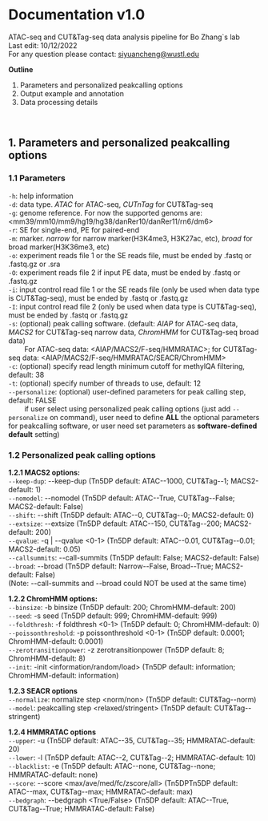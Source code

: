 # Documentation v1.0
ATAC-seq and CUT&Tag-seq data analysis pipeline for Bo Zhang`s lab<br/>Last edit: 10/12/2022<br/>For any question please contact: siyuancheng@wustl.edu

**Outline**
1. Parameters and personalized peakcalling options
2. Output example and annotation
3. Data processing details

<br />

## 1. Parameters and personalized peakcalling options
### 1.1 Parameters
`-h`: help information<br/>
`-d`: data type. *ATAC* for ATAC-seq, *CUTnTag* for CUT&Tag-seq<br/>
`-g`: genome reference. For now the supported genoms are: <mm39/mm10/mm9/hg19/hg38/danRer10/danRer11/rn6/dm6><br/>
`-r`: SE for single-end, PE for paired-end<br/>
`-m`: marker. *narrow* for narrow marker(H3K4me3, H3K27ac, etc), *broad* for broad marker(H3K36me3, etc)<br/>
`-o`: experiment reads file 1 or the SE reads file, must be ended by .fastq or .fastq.gz or .sra<br/>
`-O`: experiment reads file 2 if input PE data, must be ended by .fastq or .fastq.gz<br/>
`-i`: input control read file 1 or the SE reads file (only be used when data type is CUT&Tag-seq), must be ended by .fastq or .fastq.gz<br/>
`-I`: input control read file 2 (only be used when data type is CUT&Tag-seq), must be ended by .fastq or .fastq.gz<br/>
`-s`: (optional) peak calling software. (default: *AIAP* for ATAC-seq data, *MACS2* for CUT&Tag-seq narrow data, *ChromHMM* for CUT&Tag-seq broad data) <br/>
&emsp;&emsp; For ATAC-seq data: <AIAP/MACS2/F-seq/HMMRATAC>; for CUT&Tag-seq data: <AIAP/MACS2/F-seq/HMMRATAC/SEACR/ChromHMM><br/>
`-c`: (optional) specify read length minimum cutoff for methylQA filtering, default: 38<br/>
`-t`: (optional) specify number of threads to use, default: 12<br/>
`--personalize`: (optional) user-defined parameters for peak calling step, default: FALSE<br/>
&emsp;&emsp; if user select using personalized peak calling options (just add `--personalize` on command), user need to define **ALL** the optional parameters for peakcalling software, or user need set parameters as **software-defined default** setting)<br/>

### 1.2 Personalized peak calling options
**1.2.1 MACS2 options:**<br/>
`--keep-dup`: --keep-dup <integer> (Tn5DP default: ATAC--1000, CUT&Tag--1; MACS2-default: 1)<br/>
`--nomodel`: --nomodel (Tn5DP default: ATAC--True, CUT&Tag--False; MACS2-default: False)<br/>
`--shift`: --shift <integer> (Tn5DP default: ATAC--0, CUT&Tag--0; MACS2-default: 0)<br/>
`--extsize`: --extsize <integer> (Tn5DP default: ATAC--150, CUT&Tag--200; MACS2-default: 200)<br/>
`--qvalue`: -q | --qvalue <0-1> (Tn5DP default: ATAC--0.01, CUT&Tag--0.01; MACS2-default: 0.05)<br/>
`--callsummits`: --call-summits (Tn5DP default: False; MACS2-default: False)<br/>
`--broad`: --broad (Tn5DP default: Narrow--False, Broad--True; MACS2-default: False)<br/>
(Note: --call-summits and --broad could NOT be used at the same time)
  
**1.2.2 ChromHMM options:** <br/>
`--binsize`: -b binsize <integer> (Tn5DP default: 200; ChromHMM-default: 200)<br/>
`--seed`: -s seed <integer> (Tn5DP default: 999; ChromHMM-default: 999)<br/>
`--foldthresh`: -f foldthresh <0-1> (Tn5DP default: 0; ChromHMM-default: 0)<br/>
`--poissonthreshold`: -p poissonthreshold <0-1> (Tn5DP default: 0.0001; ChromHMM-default: 0.0001)<br/>
`--zerotransitionpower`: -z zerotransitionpower <integer> (Tn5DP default: 8; ChromHMM-default: 8)<br/>
`--init`: -init <information/random/load> (Tn5DP default: information; ChromHMM-default: information)<br/>
  
**1.2.3 SEACR options** <br/>
`--normalize`: normalize step <norm/non> (Tn5DP default: CUT&Tag--norm)<br/>
`--model`: peakcalling step <relaxed/stringent> (Tn5DP default: CUT&Tag--stringent)<br/>
  
**1.2.4 HMMRATAC options**<br/>
`--upper`: -u <integer> (Tn5DP default: ATAC--35, CUT&Tag--35; HMMRATAC-default: 20)<br/>
`--lower`: -l <integer> (Tn5DP default: ATAC--2, CUT&Tag--2; HMMRATAC-default: 10)<br/>
`--blacklist`: -e <blacklist BED file> (Tn5DP default: ATAC--none, CUT&Tag--none; HMMRATAC-default: none)<br/>
`--score`: --score <max/ave/med/fc/zscore/all> (Tn5DPTn5DP default: ATAC--max, CUT&Tag--max; HMMRATAC-default: max)<br/>
`--bedgraph`: --bedgraph <True/False> (Tn5DP default: ATAC--True, CUT&Tag--True; HMMRATAC-default: False)<br/>













